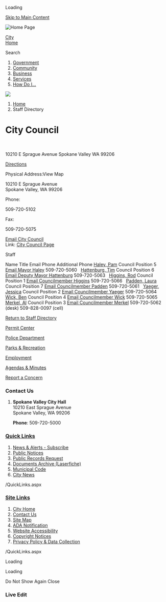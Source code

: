 Loading

[Skip to Main Content](https://spokanevalleywa.gov/Directory.aspx?DID=8%2F)

![Home Page](https://spokanevalleywa.gov/ImageRepository/Document?documentID=66)

[City  
Home](https://www.spokanevalleywa.gov)

Search

1. [Government](https://spokanevalleywa.gov/27/Government)
2. [Community](https://spokanevalleywa.gov/31/Community)
3. [Business](https://spokanevalleywa.gov/101/Business)
4. [Services](https://spokanevalleywa.gov/149/Services)
5. [How Do I...](https://spokanevalleywa.gov/9/How-Do-I)

<!--THE END-->

![](https://spokanevalleywa.gov/ImageRepository/Document?documentID=64)

1. [Home](https://spokanevalleywa.gov)
2. Staff Directory

# City Council

 

10210 E Sprague Avenue Spokane Valley WA 99206

[Directions](https://www.google.com/maps/place/10210+E+Sprague+Avenue+Spokane+Valley+WA+99206)

Physical Address:View Map

10210 E Sprague Avenue  
Spokane Valley, WA 99206

Phone:

509-720-5102

Fax:

509-720-5075

[Email City Council](mailto:CityCouncil@SpokaneValleyWA.gov)  
Link: [City Council Page](https://spokanevalleywa.gov/193)

Staff

Name Title Email Phone Additional Phone [Haley, Pam](https://spokanevalleywa.gov/directory.aspx?EID=21) Council Position 5 [Email Mayor Haley](mailto:phaley@SpokaneValleyWA.gov) 509-720-5060   [Hattenburg, Tim](https://spokanevalleywa.gov/directory.aspx?EID=22) Council Position 6 [Email Deputy Mayor Hattenburg](mailto:thattenburg@SpokaneValleyWA.gov) 509-720-5063   [Higgins, Rod](https://spokanevalleywa.gov/directory.aspx?EID=17) Council Position 1 [Email Councilmember Higgins](mailto:rhiggins@SpokaneValleyWA.gov) 509-720-5066   [Padden, Laura](https://spokanevalleywa.gov/directory.aspx?EID=23) Council Position 7 [Email Councilmember Padden](mailto:lpadden@SpokaneValleyWA.gov) 509-720-5061   [Yaeger, Jessica](https://spokanevalleywa.gov/directory.aspx?EID=18) Council Position 2 [Email Councilmember Yaeger](mailto:jyaeger@SpokaneValleyWA.gov) 509-720-5064   [Wick, Ben](https://spokanevalleywa.gov/directory.aspx?EID=20) Council Position 4 [Email Councilmember Wick](mailto:bwick@SpokaneValleyWA.gov) 509-720-5065   [Merkel, Al](https://spokanevalleywa.gov/directory.aspx?EID=19) Council Position 3 [Email Councilmember Merkel](mailto:amerkel@SpokaneValleyWA.gov) 509-720-5062 (desk) 509-828-0097 (cell)

[Return to Staff Directory](https://spokanevalleywa.gov/Directory.aspx)

[Permit Center](https://spokanevalleywa.gov/180/Permit-Center)

[Police Department](https://spokanevalleywa.gov/169/Police)

[Parks &amp; Recreation](https://spokanevalleywa.gov/163/Parks-Recreation)

[Employment](https://spokanevalleywa.gov/411)

[Agendas &amp; Minutes](https://spokanevalleywa.gov/129/Agendas-Minutes)

[Report a Concern](https://spokanevalleywa.gov/443/SVexpress---Report-a-Concern)

### Contact Us

1. **Spokane Valley City Hall**  
   10210 East Sprague Avenue  
   Spokane Valley, WA 99206
   
   **Phone**: 509-720-5000

### [Quick Links](https://spokanevalleywa.gov/QuickLinks.aspx?CID=15)

1. [News &amp; Alerts - Subscribe](https://public.govdelivery.com/accounts/WASPOKANEVALLEY/subscriber/new?qsp=CODE_RED)
2. [Public Notices](https://spokanevalleywa.gov/359/2154/Public-Notices)
3. [Public Records Request](https://spokanevalleywa.gov/691/Public-Records)
4. [Documents Archive (Laserfiche)](https://laserfiche.spokanevalley.org/WebLink/Browse.aspx?dbid=0&repo=SpokaneValley)
5. [Municipal Code](https://www.codepublishing.com/WA/SpokaneValley)
6. [City News](https://spokanevalleywa.gov/CivicAlerts.aspx?CID=1)

/QuickLinks.aspx

### [Site Links](https://spokanevalleywa.gov/QuickLinks.aspx?CID=16)

1. [City Home](https://www.spokanevalleywa.gov)
2. [Contact Us](https://spokanevalleywa.gov/directory.aspx)
3. [Site Map](https://spokanevalleywa.gov/sitemap)
4. [ADA Notification](https://spokanevalleywa.gov/207/Americans-with-Disabilities-Act-Notice)
5. [Website Accessibility](https://spokanevalleywa.gov/accessibility)
6. [Copyright Notices](https://spokanevalleywa.gov/copyright)
7. [Privacy Policy &amp; Data Collection](https://spokanevalleywa.gov/privacy)

/QuickLinks.aspx

Loading

Loading

Do Not Show Again Close

### Live Edit